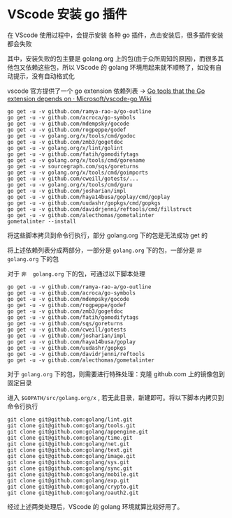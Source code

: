 # VScode 安装 go 插件

在 VScode 使用过程中，会提示安装 各种 go 插件，点击安装后，很多插件安装都会失败

其中，安装失败的包主要是 golang.org 上的包(由于众所周知的原因)，而很多其他包又依赖这些包，所以 VScode 的 golang 环境用起来就不顺畅了，如没有自动提示，没有自动格式化

vscode 官方提供了一个 go extension 依赖列表 -> [Go tools that the Go extension depends on · Microsoft/vscode-go Wiki](https://github.com/Microsoft/vscode-go/wiki/Go-tools-that-the-Go-extension-depends-on)

```shell
go get -u -v github.com/ramya-rao-a/go-outline
go get -u -v github.com/acroca/go-symbols
go get -u -v github.com/mdempsky/gocode
go get -u -v github.com/rogpeppe/godef
go get -u -v golang.org/x/tools/cmd/godoc
go get -u -v github.com/zmb3/gogetdoc
go get -u -v golang.org/x/lint/golint
go get -u -v github.com/fatih/gomodifytags
go get -u -v golang.org/x/tools/cmd/gorename
go get -u -v sourcegraph.com/sqs/goreturns
go get -u -v golang.org/x/tools/cmd/goimports
go get -u -v github.com/cweill/gotests/...
go get -u -v golang.org/x/tools/cmd/guru
go get -u -v github.com/josharian/impl
go get -u -v github.com/haya14busa/goplay/cmd/goplay
go get -u -v github.com/uudashr/gopkgs/cmd/gopkgs
go get -u -v github.com/davidrjenni/reftools/cmd/fillstruct
go get -u -v github.com/alecthomas/gometalinter
gometalinter --install
```

将这些脚本拷贝到命令行执行，部分 golang.org 下的包是无法成功 get 的

将上述依赖列表分成两部分，一部分是  `golang.org` 下的包，一部分是 `非  golang.org` 下的包

对于 `非  golang.org` 下的包，可通过以下脚本处理

```shell
go get -u -v github.com/ramya-rao-a/go-outline
go get -u -v github.com/acroca/go-symbols
go get -u -v github.com/mdempsky/gocode
go get -u -v github.com/rogpeppe/godef
go get -u -v github.com/zmb3/gogetdoc
go get -u -v github.com/fatih/gomodifytags
go get -u -v github.com/sqs/goreturns
go get -u -v github.com/cweill/gotests
go get -u -v github.com/josharian/impl
go get -u -v github.com/haya14busa/goplay
go get -u -v github.com/uudashr/gopkgs
go get -u -v github.com/davidrjenni/reftools
go get -u -v github.com/alecthomas/gometalinter
```

对于 `golang.org` 下的包，则需要进行特殊处理：克隆 github.com 上的镜像包到固定目录

进入 `$GOPATH/src/golang.org/x` , 若无此目录，新建即可。将以下脚本内拷贝到命令行执行

```shell
git clone git@github.com:golang/lint.git
git clone git@github.com:golang/tools.git
git clone git@github.com:golang/appengine.git
git clone git@github.com:golang/time.git
git clone git@github.com:golang/net.git
git clone git@github.com:golang/text.git
git clone git@github.com:golang/image.git
git clone git@github.com:golang/sys.git
git clone git@github.com:golang/sync.git
git clone git@github.com:golang/mobile.git
git clone git@github.com:golang/exp.git
git clone git@github.com:golang/crypto.git
git clone git@github.com:golang/oauth2.git
```

经过上述两类处理后，VScode 的 golang 环境就算比较好用了。